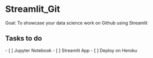 # Streamlit_Git
Goal: To showcase your data science work on Github using Streamlit
<h2>Tasks to do</h2>
- [ ] Jupyter Notebook 
- [ ] Streamlit App 
- [ ] Deploy on Heroku
